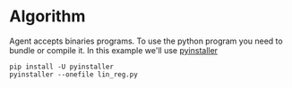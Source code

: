 # Algorithm

Agent accepts binaries programs. To use the python program you need to bundle or compile it.
In this example we'll use [pyinstaller](https://pypi.org/project/pyinstaller/)

```shell
pip install -U pyinstaller
pyinstaller --onefile lin_reg.py
```
